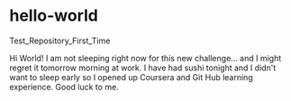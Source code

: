 # hello-world
Test_Repository_First_Time

Hi World! I am not sleeping right now for this new challenge... and I might regret it tomorrow morning at work.
I have had sushi tonight and I didn't want to sleep early so I opened up Coursera and Git Hub learning experience.
Good luck to me.
